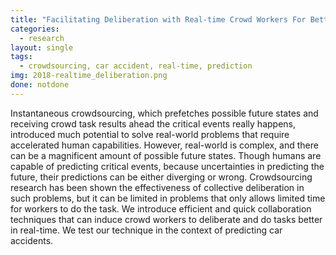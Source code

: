 ```yaml
---
title: "Facilitating Deliberation with Real-time Crowd Workers For Better Prediction on Car Accident"
categories:
  - research
layout: single
tags:
  - crowdsourcing, car accident, real-time, prediction
img: 2018-realtime_deliberation.png
done: notdone
---
```

Instantaneous crowdsourcing, which prefetches possible future states and receiving crowd task results ahead the critical events really happens, introduced much potential to solve real-world problems that require accelerated human capabilities. However, real-world is complex, and there can be a magnificent amount of possible future states. Though humans are capable of predicting critical events, because uncertainties in predicting the future, their predictions can be either diverging or wrong. Crowdsourcing research has been shown the effectiveness of collective deliberation in such problems, but it can be limited in problems that only allows limited time for workers to do the task. We introduce efficient and quick collaboration techniques that can induce crowd workers to deliberate and do tasks better in real-time. We test our technique in the context of predicting car accidents.